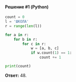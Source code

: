 #### Решение #1 (Python)
```python
count = 0
l = 'ШКОЛА'
r = range(len(l))

for a in r:
	for b in r:
		for c in r:
			w = [a, b, c]
			if w.count(1) == 1:
				count += 1

print(count)
```
**Ответ:** 48.
